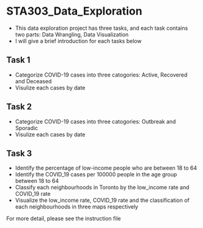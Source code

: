 # STA303_Data_Exploration 
* This data exploration project has three tasks, and each task contains two parts: Data Wrangling, Data Visualization
* I will give a brief introduction for each tasks below
## Task 1
* Categorize COVID-19 cases into three catogories: Active, Recovered and Deceased
* Visulize each cases by date
## Task 2
* Categorize COVID-19 cases into three catogories: Outbreak and Sporadic
* Visulize each cases by date
## Task 3
* Identify the percentage of low-income people who are between 18 to 64
* Identify the COVID_19 cases per 100000 people in the age group between 18 to 64
* Classify each neighbourhoods in Toronto by the low_income rate and COVID_19 rate
* Visualize the low_income rate, COVID_19 rate and the classification of each neighbourhoods in three maps respectively

For more detail, please see the instruction file

